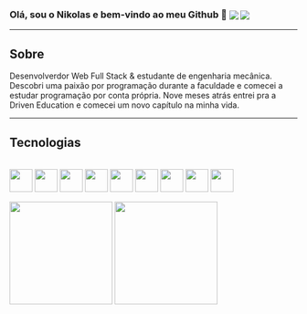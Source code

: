 ### Olá, sou o Nikolas e bem-vindo ao meu Github 👋 <a href = "mailto:nkls99@gmail.com"><img align="center" src="https://img.shields.io/badge/Gmail-D14836?style=for-the-badge&logo=gmail&logoColor=white" target="_blank"></a> <a href = "https://www.linkedin.com/in/NikolasRR/"><img align="center" src="https://img.shields.io/badge/LinkedIn-0077B5?style=for-the-badge&logo=linkedin&logoColor=white" target="_blank"></a>

___

## Sobre

Desenvolverdor Web Full Stack & estudante de engenharia mecânica.
Descobri uma paixão por programação durante a faculdade e comecei a estudar programação por conta própria.
Nove meses atrás entrei pra a Driven Education e comecei um novo capítulo na minha vida.

___
## Tecnologias

<div style="display: inline_block"><br>
    <img align="center" src="https://cdn.jsdelivr.net/gh/devicons/devicon/icons/javascript/javascript-original.svg" width="40" height="40"/>
    <img align="center" src="https://cdn.jsdelivr.net/gh/devicons/devicon/icons/typescript/typescript-plain.svg" width="40" height="40"/>
    <img align="center" src="https://cdn.jsdelivr.net/gh/devicons/devicon/icons/react/react-original.svg" width="40" height="40"/>
    <img align="center" src="https://cdn.jsdelivr.net/gh/devicons/devicon/icons/html5/html5-original.svg" width="40" height="40"/>
    <img align="center" src="https://cdn.jsdelivr.net/gh/devicons/devicon/icons/css3/css3-original.svg" width="40" height="40"/>
    <img align="center" src="https://cdn.jsdelivr.net/gh/devicons/devicon/icons/postgresql/postgresql-plain-wordmark.svg" width="40" height="40"/>
    <img align="center" src="https://cdn.jsdelivr.net/gh/devicons/devicon/icons/visualstudio/visualstudio-plain.svg" width="40" height="40"/>
    <img align="center" src="https://cdn.jsdelivr.net/gh/devicons/devicon/icons/python/python-original.svg" width="40" height="40"/>
    <img align="center" src="https://cdn.jsdelivr.net/gh/devicons/devicon/icons/flutter/flutter-original" width="40" height="40"/>
  </div><br/>

<div>
<img height="180em" src="https://github-readme-stats.vercel.app/api?username=NikolasRR&show_icons=true&theme=radical" />
<img height="180em" src="https://github-readme-stats.vercel.app/api/top-langs/?username=NikolasRR&layout=compact&theme=radical&include_all_commits=true&count_private=true" />
</div>
